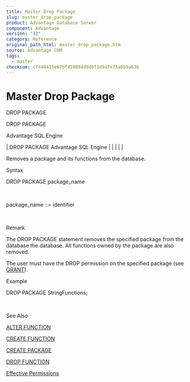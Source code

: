 ```yaml
---
title: Master Drop Package
slug: master_drop_package
product: Advantage Database Server
component: Advantage
version: "12"
category: Reference
original_path_html: master_drop_package.htm
source: Advantage CHM
tags:
  - master
checksum: cf440415e67bf459894d9d0f1d9a7e73a0b9a63b
---
```


# Master Drop Package

DROP PACKAGE

DROP PACKAGE

Advantage SQL Engine

| DROP PACKAGE  Advantage SQL Engine |  |  |  |  |

Removes a package and its functions from the database.

Syntax

DROP PACKAGE package\_name

 

package\_name ::= identifier

 

Remark

The DROP PACKAGE statement removes the specified package from the database the database. All functions owned by the package are also removed.

The user must have the DROP permission on the specified package (see [GRANT](master_grant.md)).

Example

DROP PACKAGE StringFunctions;

 

See Also

[ALTER FUNCTION](master_alter_function.md)

[CREATE FUNCTION](master_create_function.md)

[CREATE PACKAGE](master_create_package.md)

[DROP FUNCTION](master_drop_function.md)

[Effective Permissions](master_effective_permissions_vs_explicit_permissions.md)
